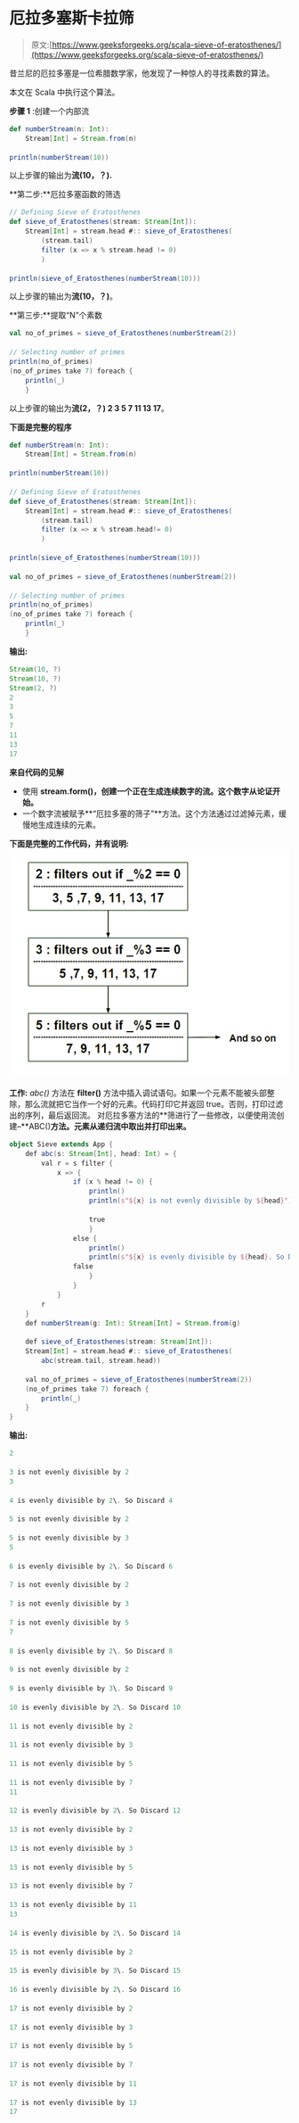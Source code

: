 # 厄拉多塞斯卡拉筛

> 原文:[https://www.geeksforgeeks.org/scala-sieve-of-eratosthenes/](https://www.geeksforgeeks.org/scala-sieve-of-eratosthenes/)

昔兰尼的厄拉多塞是一位希腊数学家，他发现了一种惊人的寻找素数的算法。

本文在 Scala 中执行这个算法。

**步骤 1** :创建一个内部流

```scala
def numberStream(n: Int): 
    Stream[Int] = Stream.from(n)

println(numberStream(10))
```

以上步骤的输出为**流(10，？).**

**第二步:**厄拉多塞函数的筛选

```scala
// Defining Sieve of Eratosthenes
def sieve_of_Eratosthenes(stream: Stream[Int]): 
    Stream[Int] = stream.head #:: sieve_of_Eratosthenes(
        (stream.tail) 
        filter (x => x % stream.head != 0)
        )

println(sieve_of_Eratosthenes(numberStream(10)))
```

以上步骤的输出为**流(10，？)**。

**第三步:**提取“N”个素数

```scala
val no_of_primes = sieve_of_Eratosthenes(numberStream(2))

// Selecting number of primes
println(no_of_primes)
(no_of_primes take 7) foreach { 
    println(_) 
    }
```

以上步骤的输出为**流(2，？)
2
3
5
7
11
13
17**。

**下面是完整的程序**

```scala
def numberStream(n: Int): 
    Stream[Int] = Stream.from(n)

println(numberStream(10))

// Defining Sieve of Eratosthenes
def sieve_of_Eratosthenes(stream: Stream[Int]): 
    Stream[Int] = stream.head #:: sieve_of_Eratosthenes(
        (stream.tail) 
        filter (x => x % stream.head!= 0)
        )

println(sieve_of_Eratosthenes(numberStream(10)))

val no_of_primes = sieve_of_Eratosthenes(numberStream(2))

// Selecting number of primes 
println(no_of_primes)
(no_of_primes take 7) foreach { 
    println(_) 
    }
```

**输出:**

```scala
Stream(10, ?)
Stream(10, ?)
Stream(2, ?)
2
3
5
7
11
13
17

```

**来自代码的见解**

*   使用 **stream.form()，创建一个正在生成连续数字的流。这个数字从论证开始。**
*   一个数字流被赋予**“厄拉多塞的筛子”**方法。这个方法通过过滤掉元素，缓慢地生成连续的元素。

**下面是完整的工作代码，并有说明:**
![](img/65e6cd9eb02efd6e40bffdfe15f3ea40.png)

**工作:** *abc()* 方法在 **filter()** 方法中插入调试语句。如果一个元素不能被头部整除，那么流就把它当作一个好的元素。代码打印它并返回 true。否则，打印过滤出的序列，最后返回流。
对厄拉多塞方法的**筛进行了一些修改，以便使用流创建–**ABC()**方法。元素从递归流中取出并打印出来。**

```scala
object Sieve extends App {
    def abc(s: Stream[Int], head: Int) = { 
        val r = s filter {
            x => {
                if (x % head != 0) {
                    println()
                    println(s"${x} is not evenly divisible by ${head}")

                    true
                    } 
                else {
                    println()
                    println(s"${x} is evenly divisible by ${head}. So Discard ${x}")
                false
                    }
                }
            }
        r
    }
    def numberStream(g: Int): Stream[Int] = Stream.from(g)

    def sieve_of_Eratosthenes(stream: Stream[Int]): 
    Stream[Int] = stream.head #:: sieve_of_Eratosthenes(
        abc(stream.tail, stream.head))

    val no_of_primes = sieve_of_Eratosthenes(numberStream(2))
    (no_of_primes take 7) foreach {
        println(_)
    }
}
```

**输出:**

```scala
2

3 is not evenly divisible by 2
3

4 is evenly divisible by 2\. So Discard 4

5 is not evenly divisible by 2

5 is not evenly divisible by 3
5

6 is evenly divisible by 2\. So Discard 6

7 is not evenly divisible by 2

7 is not evenly divisible by 3

7 is not evenly divisible by 5
7

8 is evenly divisible by 2\. So Discard 8

9 is not evenly divisible by 2

9 is evenly divisible by 3\. So Discard 9

10 is evenly divisible by 2\. So Discard 10

11 is not evenly divisible by 2

11 is not evenly divisible by 3

11 is not evenly divisible by 5

11 is not evenly divisible by 7
11

12 is evenly divisible by 2\. So Discard 12

13 is not evenly divisible by 2

13 is not evenly divisible by 3

13 is not evenly divisible by 5

13 is not evenly divisible by 7

13 is not evenly divisible by 11
13

14 is evenly divisible by 2\. So Discard 14

15 is not evenly divisible by 2

15 is evenly divisible by 3\. So Discard 15

16 is evenly divisible by 2\. So Discard 16

17 is not evenly divisible by 2

17 is not evenly divisible by 3

17 is not evenly divisible by 5

17 is not evenly divisible by 7

17 is not evenly divisible by 11

17 is not evenly divisible by 13
17

```